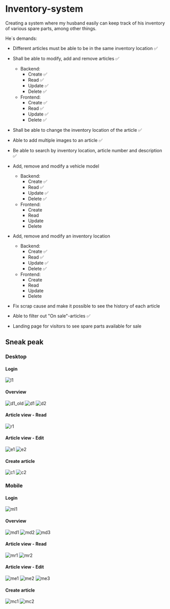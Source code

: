
# Inventory-system

Creating a system where my husband easily can keep track of his inventory of various spare parts, among other things. 

He´s demands: 

* Different articles must be able to be in the same inventory location ✅
* Shall be able to modify, add and remove articles ✅
  * Backend:
      * Create ✅
      * Read ✅
      * Update ✅
      * Delete ✅
  * Frontend:
      * Create ✅
      * Read ✅
      * Update ✅  
      * Delete ✅
* Shall be able to change the inventory location of the article ✅
* Able to add multiple images to an article ✅
* Be able to search by inventory location, article number and description ✅
* Add, remove and modify a vehicle model
    * Backend:
      * Create ✅
      * Read ✅
      * Update ✅
      * Delete ✅
  * Frontend:
      * Create 
      * Read 
      * Update 
      * Delete 
* Add, remove and modify an inventory location
  * Backend:
      * Create ✅
      * Read ✅
      * Update ✅
      * Delete ✅
  * Frontend:
      * Create 
      * Read 
      * Update 
      * Delete 
  
* Fix scrap cause and make it possible to see the history of each article
* Able to filter out "On sale"-articles ✅
* Landing page for visitors to see spare parts available for sale


## Sneak peak


### Desktop

#### Login

![l1](https://github.com/totaldekadens/Inventory-system/assets/90898648/64b97af7-2e8a-437c-914e-5c5a3faccd55)


#### Overview

![d1_old](https://github.com/totaldekadens/Inventory-system/assets/90898648/d3ebd704-408c-47d7-acc8-6512f25aee31)
![d1](https://github.com/totaldekadens/Inventory-system/assets/90898648/096fbfe1-1852-4d37-9709-0df046a4e6a3)
![d2](https://github.com/totaldekadens/Inventory-system/assets/90898648/046fcd2e-7922-40c9-98b6-4d32f438ca18)




#### Article view - Read

![r1](https://github.com/totaldekadens/Inventory-system/assets/90898648/cf7ea298-8203-4217-84d3-255485f0bb7c)



#### Article view - Edit

![e1](https://github.com/totaldekadens/Inventory-system/assets/90898648/fd080266-949c-4895-8b81-572a487c16fe)
![e2](https://github.com/totaldekadens/Inventory-system/assets/90898648/90850d78-f50f-4a55-86dc-bad0cd07002b)



#### Create article

![c1](https://github.com/totaldekadens/Inventory-system/assets/90898648/3ce6bb9f-f1de-41dd-a1ff-0cbdd62b6877)
![c2](https://github.com/totaldekadens/Inventory-system/assets/90898648/ffac582e-eb04-43a5-ad9f-52f0a6cdfffc)


### Mobile


#### Login
![ml1](https://github.com/totaldekadens/Inventory-system/assets/90898648/7f8343d6-e38c-450b-ad9a-2b5bd1fe7428)


#### Overview

![md1](https://github.com/totaldekadens/Inventory-system/assets/90898648/e0ab29ec-f943-4a9b-9f0d-800156ffd7c6)
![md2](https://github.com/totaldekadens/Inventory-system/assets/90898648/fc76a1c5-054b-4e46-87eb-ac2c04e72d60)
![md3](https://github.com/totaldekadens/Inventory-system/assets/90898648/06d721e6-9258-426f-bd7e-29a9d9c59b8c)


#### Article view - Read

![mr1](https://github.com/totaldekadens/Inventory-system/assets/90898648/f228f0b8-ebf2-4af5-a395-bf080057adad)
![mr2](https://github.com/totaldekadens/Inventory-system/assets/90898648/9a240025-9f8f-4d4b-8882-4d1210376164)




#### Article view - Edit

![me1](https://github.com/totaldekadens/Inventory-system/assets/90898648/57dea1d6-475e-40a1-85dc-be70f584b725)
![me2](https://github.com/totaldekadens/Inventory-system/assets/90898648/10b852c0-f276-498b-be7c-69d472a08035)
![me3](https://github.com/totaldekadens/Inventory-system/assets/90898648/33a2f286-f26b-4f39-8f79-9eb7505fcfcc)


#### Create article

![mc1](https://github.com/totaldekadens/Inventory-system/assets/90898648/975af76a-ef1c-46b1-b633-147a2ba13218)
![mc2](https://github.com/totaldekadens/Inventory-system/assets/90898648/e08b55b1-4598-48f0-9ce9-9e9e36dd5e03)



